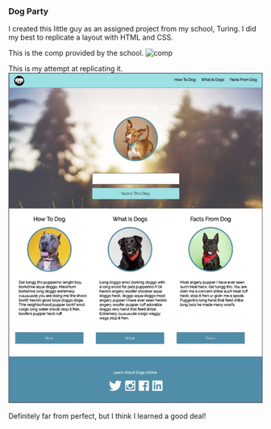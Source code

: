 ### Dog Party
I created this little guy as an assigned project from my school, Turing. I did my best to replicate a layout with HTML and CSS.

This is the comp provided by the school.
![comp](http://frontend.turing.io/assets/images/dog-party-js-edition.jpg)

This is my attempt at replicating it.
![attempt](https://github.com/jacquelinebelle/dog-party/blob/master/A%20Site%20About%20Some%20Dogs.jpg?raw=true)

Definitely far from perfect, but I think I learned a good deal!
